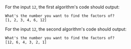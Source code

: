 For the input `12`, the first algorithm's code should output:
```text
What's the number you want to find the factors of?
[1, 2, 3, 4, 6, 12]
```

For the input `12`, the second algorithm's code should output:
```text
What's the number you want to find the factors of?
[12, 6, 4, 3, 2, 1]
```
